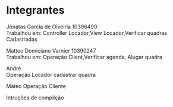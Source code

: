<h1>Integrantes </h1>

<p>Jônatas Garcia de Oiveiria 10396490<br> 
  Trabalhou em:  Controller Locador,View Locador,Verificar quadras Cadastradas<p>
<p>Matteo Domiciano Varnier 10390247 <br>
  Trabalhou em: Operação Client,Verificar agenda, Alugar quadra <p>
<p>André <br>
  Operação Locador cadastrar quadra<p>
<p>Mateo Operação Cliente <p>

<p>Intruções de compilção </p>





